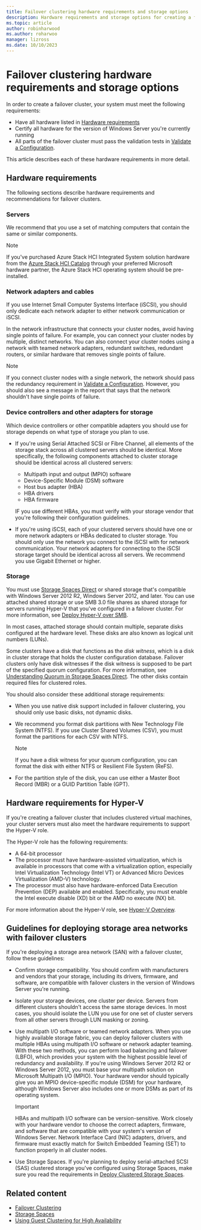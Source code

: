 ```yaml
---
title: Failover clustering hardware requirements and storage options
description: Hardware requirements and storage options for creating a failover cluster.
ms.topic: article
author: robinharwood
ms.author: roharwoo
manager: lizross
ms.date: 10/10/2023
---
```

# Failover clustering hardware requirements and storage options



In order to create a failover cluster, your system must meet the following requirements:

- Have all hardware listed in [Hardware requirements](#hardware-requirements)
- Certify all hardware for the version of Windows Server you're currently running
- All parts of the failover cluster must pass the validation tests in [Validate a Configuration](/previous-versions/windows/it-pro/windows-server-2012-r2-and-2012/jj134244(v=ws.11)#step-2-validate-a-new-or-existing-failover-cluster).

This article describes each of these hardware requirements in more detail.

## Hardware requirements

The following sections describe hardware requirements and recommendations for failover clusters.

### Servers

We recommend that you use a set of matching computers that contain the same or similar components.

> [!NOTE]
> If you've purchased Azure Stack HCI Integrated System solution hardware from the [Azure Stack HCI Catalog](https://hcicatalog.azurewebsites.net) through your preferred Microsoft hardware partner, the Azure Stack HCI operating system should be pre-installed.

### Network adapters and cables

If you use Internet Small Computer Systems Interface (iSCSI), you should only dedicate each network adapter to either network communication or iSCSI.

In the network infrastructure that connects your cluster nodes, avoid having single points of failure. For example, you can connect your cluster nodes by multiple, distinct networks. You can also connect your cluster nodes using a network with teamed network adapters, redundant switches, redundant routers, or similar hardware that removes single points of failure.

>[!NOTE]
>If you connect cluster nodes with a single network, the network should pass the redundancy requirement in [Validate a Configuration](/previous-versions/windows/it-pro/windows-server-2012-r2-and-2012/jj134244(v=ws.11)#step-2-validate-a-new-or-existing-failover-cluster). However, you should also see a message in the report that says that the network shouldn't have single points of failure.

### Device controllers and other adapters for storage

Which device controllers or other compatible adapters you should use for storage depends on what type of storage you plan to use.

- If you're using Serial Attached SCSI or Fibre Channel, all elements of the storage stack across all clustered servers should be identical. More specifically, the following components attached to cluster storage should be identical across all clustered servers:

  - Multipath input and output (MPIO) software
  - Device-Specific Module (DSM) software
  - Host bus adapter (HBA)
  - HBA drivers
  - HBA firmware
  
  IF you use different HBAs, you must verify with your storage vendor that you're following their configuration guidelines.

- If you're using iSCSI, each of your clustered servers should have one or more network adapters or HBAs dedicated to cluster storage. You should only use the network you connect to the iSCSI with for network communication. Your network adapters for connecting to the iSCSI storage target should be identical across all servers. We recommend you use Gigabit Ethernet or higher.

### Storage

You must use [Storage Spaces Direct](/azure/azure-local/concepts/storage-spaces-direct-overview?context=/windows-server/context/windows-server-storage) or shared storage that's compatible with Windows Server 2012 R2, Windows Server 2012, and later. You can use attached shared storage or use SMB 3.0 file shares as shared storage for servers running Hyper-V that you've configured in a failover cluster. For more information, see [Deploy Hyper-V over SMB](/previous-versions/windows/it-pro/windows-server-2012-r2-and-2012/jj134187(v%3dws.11)).

In most cases, attached storage should contain multiple, separate disks configured at the hardware level. These disks are also known as logical unit numbers (LUNs). 

Some clusters have a disk that functions as the *disk witness*, which is a disk in cluster storage that holds the cluster configuration database. Failover clusters only have disk witnesses if the disk witness is supposed to be part of the specified quorum configuration. For more information, see [Understanding Quorum in Storage Spaces Direct](/azure/azure-local/concepts/quorum?context=/windows-server/context/windows-server-storage). The other disks contain required files for clustered roles.

You should also consider these additional storage requirements:

- When you use native disk support included in failover clustering, you should only use basic disks, not dynamic disks.
- We recommend you format disk partitions with New Technology File System (NTFS). If you use Cluster Shared Volumes (CSV), you must format the partitions for each CSV with NTFS.
  
  >[!NOTE]
  >If you have a disk witness for your quorum configuration, you can format the disk with either NTFS or Resilient File System (ReFS).

- For the partition style of the disk, you can use either a Master Boot Record (MBR) or a GUID Partition Table (GPT).

## Hardware requirements for Hyper-V

If you're creating a failover cluster that includes clustered virtual machines, your cluster servers must also meet the hardware requirements to support the Hyper-V role.

The Hyper-V role has the following requirements:

- A 64-bit processor
- The processor must have hardware-assisted virtualization, which is available in processors that come with a virtualization option, especially Intel Virtualization Technology (Intel VT) or Advanced Micro Devices Virtualization (AMD-V) technology.
- The processor must also have hardware-enforced Data Execution Prevention (DEP) available and enabled. Specifically, you must enable the Intel execute disable (XD) bit or the AMD no execute (NX) bit.

For more information about the Hyper-V role, see [Hyper-V Overview](</previous-versions/windows/it-pro/windows-server-2012-r2-and-2012/hh831531(v%3dws.11)>).

## Guidelines for deploying storage area networks with failover clusters

If you're deploying a storage area network (SAN) with a failover cluster, follow these guidelines:

- Confirm storage compatibility. You should confirm with manufacturers and vendors that your storage, including its drivers, firmware, and software, are compatible with failover clusters in the version of Windows Server you're running.
- Isolate your storage devices, one cluster per device. Servers from different clusters shouldn't access the same storage devices. In most cases, you should isolate the LUN you use for one set of cluster servers from all other servers through LUN masking or zoning.
- Use multipath I/O software or teamed network adapters. When you use highly available storage fabric, you can deploy failover clusters with multiple HBAs using multipath I/O software or network adapter teaming. With these two methods, you can perform load balancing and failover (LBFO), which provides your system with the highest possible level of redundancy and availability. If you're using Windows Server 2012 R2 or Windows Server 2012, you must base your multipath solution on Microsoft Multipath I/O (MPIO). Your hardware vendor should typically give you an MPIO device-specific module (DSM) for your hardware, although Windows Server also includes one or more DSMs as part of its operating system.

  >[!IMPORTANT]
  >HBAs and multipath I/O software can be version-sensitive. Work closely with your hardware vendor to choose the correct adapters, firmware, and software that are compatible with your system's version of Windows Server. Network Interface Card (NIC) adapters, drivers, and firmware must exactly match for Switch Embedded Teaming (SET) to function properly in all cluster nodes.

- Use Storage Spaces. If you're planning to deploy serial-attached SCSI (SAS) clustered storage you've configured using Storage Spaces, make sure you read the requirements in [Deploy Clustered Storage Spaces](/previous-versions/windows/it-pro/windows-server-2012-r2-and-2012/jj822937(v%3dws.11)).

## Related content

- [Failover Clustering](./failover-clustering-overview.md)
- [Storage Spaces](/previous-versions/windows/it-pro/windows-server-2012-r2-and-2012/hh831739(v%3dws.11))
- [Using Guest Clustering for High Availability](/previous-versions/windows/it-pro/windows-server-2012-r2-and-2012/dn440540(v%3dws.11))
